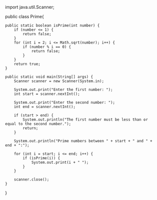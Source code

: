 import java.util.Scanner;

public class Prime{
    
    public static boolean isPrime(int number) {
        if (number <= 1) {
            return false;
        }
        for (int i = 2; i <= Math.sqrt(number); i++) {
            if (number % i == 0) {
                return false;
            }
        }
        return true;
    }

    public static void main(String[] args) {
        Scanner scanner = new Scanner(System.in);
        
        System.out.print("Enter the first number: ");
        int start = scanner.nextInt();
        
        System.out.print("Enter the second number: ");
        int end = scanner.nextInt();
        
        if (start > end) {
            System.out.println("The first number must be less than or equal to the second number.");
            return;
        }

        System.out.println("Prime numbers between " + start + " and " + end + ":");
        
        for (int i = start; i <= end; i++) {
            if (isPrime(i)) {
                System.out.print(i + " ");
            }
        }
        
        scanner.close();
    }
}
